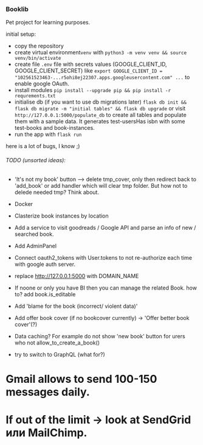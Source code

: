 ### Booklib
Pet project for learning purposes.

initial setup:
* copy the repository
* create virtual environment`venv` with `python3 -m venv venv && source venv/bin/activate`
* create file `.env` file with secrets values (GOOGLE_CLIENT_ID, GOOGLE_CLIENT_SECRET) like `export GOOGLE_CLIENT_ID = "102561523463-...r5ohi8ej22307.apps.googleusercontent.com" ...` to enable google OAuth.
* install modules `pip install --upgrade pip && pip install -r requrements.txt`
* initialise db (if you want to use db migrations later) `flask db init && flask db migrate -m "initial tables" && flask db upgrade` or visit `http://127.0.0.1:5000/populate_db` to create all tables and populate them with a sample data. It generates test-usersHas isbn with some test-books and book-instances.
* run the app with `flask run`

here is a lot of bugs, I know ;)


###### TODO (unsorted ideas):
* 'It's not my book' button --> delete tmp_cover, only then redirect back to 'add_book' or add handler which will clear tmp folder. But how not to delede needed tmp? Think about.
* Docker
* Clasterize book instances by location
* Add a service to visit goodreads / Google API and parse an info of new / searched book.
* Add AdminPanel
* Connect oauth2_tokens with User.tokens to not re-authorize each time with google auth server.
* replace http://127.0.0.1:5000 with DOMAIN_NAME
* If noone or only you have BI then you can manage the related Book. how to? add book.is_editable
* Add 'blame for the book (incorrect/ violent data)'
* Add offer book cover (if no bookcover currently) -> 'Offer better book cover'(?)

* Data caching? For example do not show 'new book' button for urers who not allow_to_create_a_book()
* try to switch to GraphQL (what for?)


# Gmail allows to send 100-150 messages daily.
# If out of the limit -> look at SendGrid или MailChimp.
